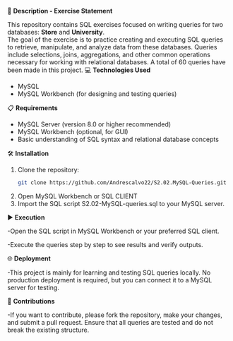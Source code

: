📄 **Description - Exercise Statement**

This repository contains SQL exercises focused on writing queries for two databases: **Store** and **University**.  
The goal of the exercise is to practice creating and executing SQL queries to retrieve, manipulate, and analyze data from these databases. Queries include selections, joins, aggregations, and other common operations necessary for working with relational databases.
A total of 60 queries have been made in this project.
💻 **Technologies Used**

- MySQL
- MySQL Workbench (for designing and testing queries)

📋 **Requirements**

- MySQL Server (version 8.0 or higher recommended)
- MySQL Workbench (optional, for GUI)
- Basic understanding of SQL syntax and relational database concepts

🛠️ **Installation**

1. Clone the repository:  
   ```bash
   git clone https://github.com/Andrescalvo22/S2.02.MySQL-Queries.git
2. Open MySQL Workbench or SQL CLIENT
3. Import the SQL script S2.02-MySQL-queries.sql to your MySQL server.

▶️ **Execution**

-Open the SQL script in MySQL Workbench or your preferred SQL client.

-Execute the queries step by step to see results and verify outputs.

🌐 **Deployment**

-This project is mainly for learning and testing SQL queries locally.
No production deployment is required, but you can connect it to a MySQL server for testing.

🤝 **Contributions**

-If you want to contribute, please fork the repository, make your changes, and submit a pull request.
Ensure that all queries are tested and do not break the existing structure.
